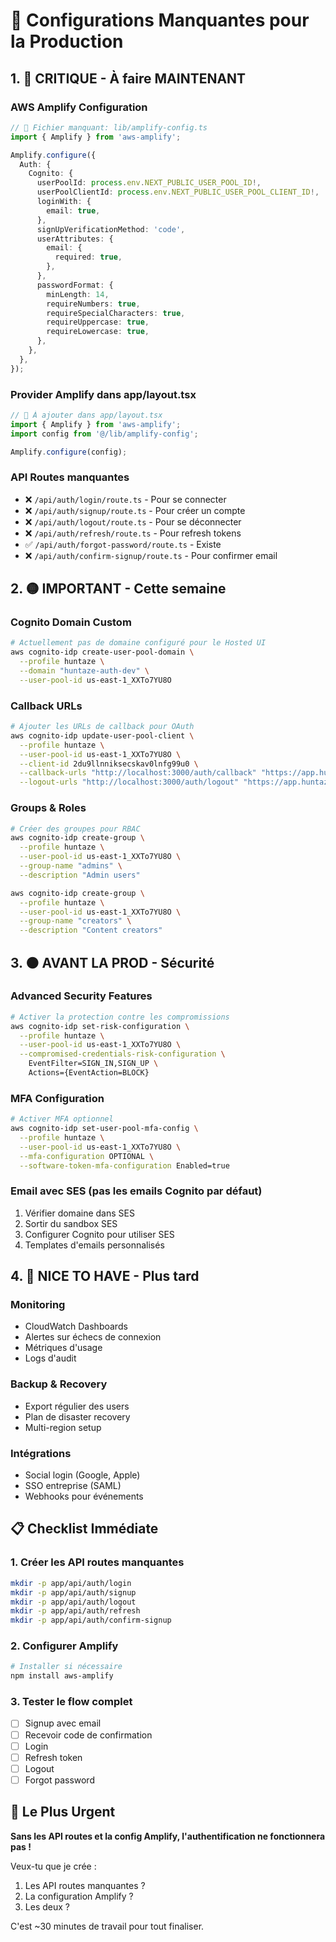 # 🔧 Configurations Manquantes pour la Production

## 1. 🔴 CRITIQUE - À faire MAINTENANT

### AWS Amplify Configuration
```typescript
// 📍 Fichier manquant: lib/amplify-config.ts
import { Amplify } from 'aws-amplify';

Amplify.configure({
  Auth: {
    Cognito: {
      userPoolId: process.env.NEXT_PUBLIC_USER_POOL_ID!,
      userPoolClientId: process.env.NEXT_PUBLIC_USER_POOL_CLIENT_ID!,
      loginWith: {
        email: true,
      },
      signUpVerificationMethod: 'code',
      userAttributes: {
        email: {
          required: true,
        },
      },
      passwordFormat: {
        minLength: 14,
        requireNumbers: true,
        requireSpecialCharacters: true,
        requireUppercase: true,
        requireLowercase: true,
      },
    },
  },
});
```

### Provider Amplify dans app/layout.tsx
```typescript
// 📍 À ajouter dans app/layout.tsx
import { Amplify } from 'aws-amplify';
import config from '@/lib/amplify-config';

Amplify.configure(config);
```

### API Routes manquantes
- ❌ `/api/auth/login/route.ts` - Pour se connecter
- ❌ `/api/auth/signup/route.ts` - Pour créer un compte
- ❌ `/api/auth/logout/route.ts` - Pour se déconnecter
- ❌ `/api/auth/refresh/route.ts` - Pour refresh tokens
- ✅ `/api/auth/forgot-password/route.ts` - Existe
- ❌ `/api/auth/confirm-signup/route.ts` - Pour confirmer email

## 2. 🟡 IMPORTANT - Cette semaine

### Cognito Domain Custom
```bash
# Actuellement pas de domaine configuré pour le Hosted UI
aws cognito-idp create-user-pool-domain \
  --profile huntaze \
  --domain "huntaze-auth-dev" \
  --user-pool-id us-east-1_XXTo7YU8O
```

### Callback URLs
```bash
# Ajouter les URLs de callback pour OAuth
aws cognito-idp update-user-pool-client \
  --profile huntaze \
  --user-pool-id us-east-1_XXTo7YU8O \
  --client-id 2du9llnniksecskav0lnfg99u0 \
  --callback-urls "http://localhost:3000/auth/callback" "https://app.huntaze.com/auth/callback" \
  --logout-urls "http://localhost:3000/auth/logout" "https://app.huntaze.com/auth/logout"
```

### Groups & Roles
```bash
# Créer des groupes pour RBAC
aws cognito-idp create-group \
  --profile huntaze \
  --user-pool-id us-east-1_XXTo7YU8O \
  --group-name "admins" \
  --description "Admin users"

aws cognito-idp create-group \
  --profile huntaze \
  --user-pool-id us-east-1_XXTo7YU8O \
  --group-name "creators" \
  --description "Content creators"
```

## 3. 🟠 AVANT LA PROD - Sécurité

### Advanced Security Features
```bash
# Activer la protection contre les compromissions
aws cognito-idp set-risk-configuration \
  --profile huntaze \
  --user-pool-id us-east-1_XXTo7YU8O \
  --compromised-credentials-risk-configuration \
    EventFilter=SIGN_IN,SIGN_UP \
    Actions={EventAction=BLOCK}
```

### MFA Configuration
```bash
# Activer MFA optionnel
aws cognito-idp set-user-pool-mfa-config \
  --profile huntaze \
  --user-pool-id us-east-1_XXTo7YU8O \
  --mfa-configuration OPTIONAL \
  --software-token-mfa-configuration Enabled=true
```

### Email avec SES (pas les emails Cognito par défaut)
1. Vérifier domaine dans SES
2. Sortir du sandbox SES  
3. Configurer Cognito pour utiliser SES
4. Templates d'emails personnalisés

## 4. 🔵 NICE TO HAVE - Plus tard

### Monitoring
- CloudWatch Dashboards
- Alertes sur échecs de connexion
- Métriques d'usage
- Logs d'audit

### Backup & Recovery
- Export régulier des users
- Plan de disaster recovery
- Multi-region setup

### Intégrations
- Social login (Google, Apple)
- SSO entreprise (SAML)
- Webhooks pour événements

## 📋 Checklist Immédiate

### 1. Créer les API routes manquantes
```bash
mkdir -p app/api/auth/login
mkdir -p app/api/auth/signup  
mkdir -p app/api/auth/logout
mkdir -p app/api/auth/refresh
mkdir -p app/api/auth/confirm-signup
```

### 2. Configurer Amplify
```bash
# Installer si nécessaire
npm install aws-amplify
```

### 3. Tester le flow complet
- [ ] Signup avec email
- [ ] Recevoir code de confirmation
- [ ] Login
- [ ] Refresh token
- [ ] Logout
- [ ] Forgot password

## 🚨 Le Plus Urgent

**Sans les API routes et la config Amplify, l'authentification ne fonctionnera pas !**

Veux-tu que je crée :
1. Les API routes manquantes ?
2. La configuration Amplify ?
3. Les deux ?

C'est ~30 minutes de travail pour tout finaliser.
